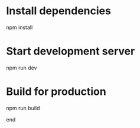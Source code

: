 # Install dependencies
npm install

# Start development server
npm run dev

# Build for production
npm run build

end